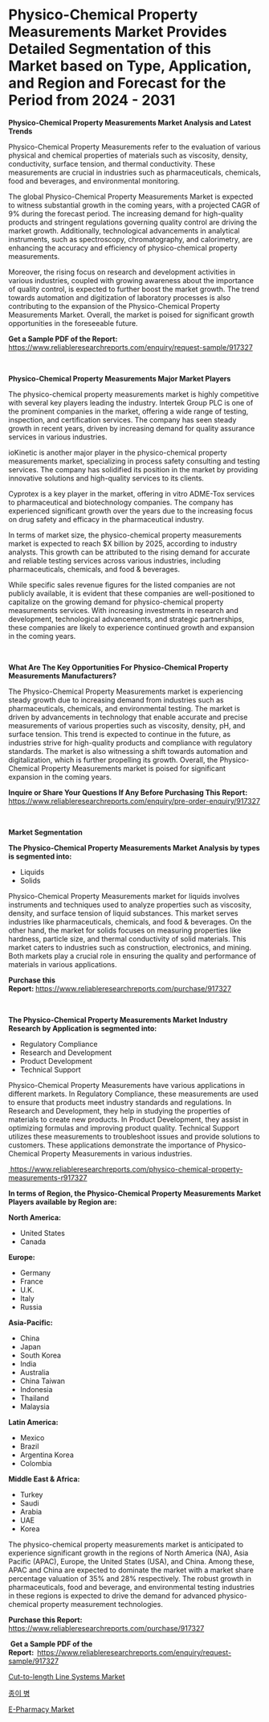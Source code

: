 <p><h1>Physico-Chemical Property Measurements Market Provides Detailed Segmentation of this Market based on Type, Application, and Region and Forecast for the Period from 2024 - 2031</h1></p><p><strong>Physico-Chemical Property Measurements Market Analysis and Latest Trends</strong></p>
<p><p>Physico-Chemical Property Measurements refer to the evaluation of various physical and chemical properties of materials such as viscosity, density, conductivity, surface tension, and thermal conductivity. These measurements are crucial in industries such as pharmaceuticals, chemicals, food and beverages, and environmental monitoring.</p><p>The global Physico-Chemical Property Measurements Market is expected to witness substantial growth in the coming years, with a projected CAGR of 9% during the forecast period. The increasing demand for high-quality products and stringent regulations governing quality control are driving the market growth. Additionally, technological advancements in analytical instruments, such as spectroscopy, chromatography, and calorimetry, are enhancing the accuracy and efficiency of physico-chemical property measurements.</p><p>Moreover, the rising focus on research and development activities in various industries, coupled with growing awareness about the importance of quality control, is expected to further boost the market growth. The trend towards automation and digitization of laboratory processes is also contributing to the expansion of the Physico-Chemical Property Measurements Market. Overall, the market is poised for significant growth opportunities in the foreseeable future.</p></p>
<p><strong>Get a Sample PDF of the Report:&nbsp;</strong> <a href="https://www.reliableresearchreports.com/enquiry/request-sample/917327">https://www.reliableresearchreports.com/enquiry/request-sample/917327</a></p>
<p>&nbsp;</p>
<p><strong>Physico-Chemical Property Measurements Major Market Players</strong></p>
<p><p>The physico-chemical property measurements market is highly competitive with several key players leading the industry. Intertek Group PLC is one of the prominent companies in the market, offering a wide range of testing, inspection, and certification services. The company has seen steady growth in recent years, driven by increasing demand for quality assurance services in various industries.</p><p>ioKinetic is another major player in the physico-chemical property measurements market, specializing in process safety consulting and testing services. The company has solidified its position in the market by providing innovative solutions and high-quality services to its clients.</p><p>Cyprotex is a key player in the market, offering in vitro ADME-Tox services to pharmaceutical and biotechnology companies. The company has experienced significant growth over the years due to the increasing focus on drug safety and efficacy in the pharmaceutical industry.</p><p>In terms of market size, the physico-chemical property measurements market is expected to reach $X billion by 2025, according to industry analysts. This growth can be attributed to the rising demand for accurate and reliable testing services across various industries, including pharmaceuticals, chemicals, and food & beverages.</p><p>While specific sales revenue figures for the listed companies are not publicly available, it is evident that these companies are well-positioned to capitalize on the growing demand for physico-chemical property measurements services. With increasing investments in research and development, technological advancements, and strategic partnerships, these companies are likely to experience continued growth and expansion in the coming years.</p></p>
<p>&nbsp;</p>
<p><strong>What Are The Key Opportunities For Physico-Chemical Property Measurements Manufacturers?</strong></p>
<p><p>The Physico-Chemical Property Measurements market is experiencing steady growth due to increasing demand from industries such as pharmaceuticals, chemicals, and environmental testing. The market is driven by advancements in technology that enable accurate and precise measurements of various properties such as viscosity, density, pH, and surface tension. This trend is expected to continue in the future, as industries strive for high-quality products and compliance with regulatory standards. The market is also witnessing a shift towards automation and digitalization, which is further propelling its growth. Overall, the Physico-Chemical Property Measurements market is poised for significant expansion in the coming years.</p></p>
<p><strong>Inquire or Share Your Questions If Any Before Purchasing This Report:</strong> <a href="https://www.reliableresearchreports.com/enquiry/pre-order-enquiry/917327">https://www.reliableresearchreports.com/enquiry/pre-order-enquiry/917327</a></p>
<p>&nbsp;</p>
<p><strong>Market Segmentation</strong></p>
<p><strong>The Physico-Chemical Property Measurements Market Analysis by types is segmented into:</strong></p>
<p><ul><li>Liquids</li><li>Solids</li></ul></p>
<p><p>Physico-Chemical Property Measurements market for liquids involves instruments and techniques used to analyze properties such as viscosity, density, and surface tension of liquid substances. This market serves industries like pharmaceuticals, chemicals, and food & beverages. On the other hand, the market for solids focuses on measuring properties like hardness, particle size, and thermal conductivity of solid materials. This market caters to industries such as construction, electronics, and mining. Both markets play a crucial role in ensuring the quality and performance of materials in various applications.</p></p>
<p><strong>Purchase this Report:&nbsp;</strong><a href="https://www.reliableresearchreports.com/purchase/917327">https://www.reliableresearchreports.com/purchase/917327</a></p>
<p>&nbsp;</p>
<p><strong>The Physico-Chemical Property Measurements Market Industry Research by Application is segmented into:</strong></p>
<p><ul><li>Regulatory Compliance</li><li>Research and Development</li><li>Product Development</li><li>Technical Support</li></ul></p>
<p><p>Physico-Chemical Property Measurements have various applications in different markets. In Regulatory Compliance, these measurements are used to ensure that products meet industry standards and regulations. In Research and Development, they help in studying the properties of materials to create new products. In Product Development, they assist in optimizing formulas and improving product quality. Technical Support utilizes these measurements to troubleshoot issues and provide solutions to customers. These applications demonstrate the importance of Physico-Chemical Property Measurements in various industries.</p></p>
<p><a href="https://www.reliableresearchreports.com/physico-chemical-property-measurements-r917327">&nbsp;https://www.reliableresearchreports.com/physico-chemical-property-measurements-r917327</a></p>
<p><strong>In terms of Region, the Physico-Chemical Property Measurements Market Players available by Region are:</strong></p>
<p>
    <p> <strong> North America: </strong>
        <ul>
            <li>United States</li>
            <li>Canada</li>
        </ul>
        </p> 
    <p> <strong> Europe: </strong>
        <ul>
            <li>Germany</li>
            <li>France</li>
            <li>U.K.</li>
            <li>Italy</li>
            <li>Russia</li>
        </ul>
        </p> 
    <p> <strong> Asia-Pacific: </strong>
        <ul>
            <li>China</li>
            <li>Japan</li>
            <li>South Korea</li>
            <li>India</li>
            <li>Australia</li>
            <li>China Taiwan</li>
            <li>Indonesia</li>
            <li>Thailand</li>
            <li>Malaysia</li>
        </ul>
        </p> 
    <p> <strong> Latin America: </strong>
        <ul>
            <li>Mexico</li>
            <li>Brazil</li>
            <li>Argentina Korea</li>
            <li>Colombia</li>
        </ul>
        </p> 
    <p> <strong> Middle East & Africa: </strong>
        <ul>
            <li>Turkey</li>
            <li>Saudi</li>
            <li>Arabia</li>
            <li>UAE</li>
            <li>Korea</li>
        </ul>
    </p>
    </p>
<p><p>The physico-chemical property measurements market is anticipated to experience significant growth in the regions of North America (NA), Asia Pacific (APAC), Europe, the United States (USA), and China. Among these, APAC and China are expected to dominate the market with a market share percentage valuation of 35% and 28% respectively. The robust growth in pharmaceuticals, food and beverage, and environmental testing industries in these regions is expected to drive the demand for advanced physico-chemical property measurement technologies.</p></p>
<p><strong>Purchase this Report: </strong><a href="https://www.reliableresearchreports.com/purchase/917327">https://www.reliableresearchreports.com/purchase/917327</a></p>
<p>&nbsp;<strong>Get a Sample PDF of the Report:&nbsp;&nbsp;</strong><a href="https://www.reliableresearchreports.com/enquiry/request-sample/917327">https://www.reliableresearchreports.com/enquiry/request-sample/917327</a></p>
<p><strong></strong></p>
<p><p><a href="https://www.linkedin.com/pulse/cut-to-length-line-systems-market-size-outlook-forecast-fygpc">Cut-to-length Line Systems Market</a></p><p><a href="https://medium.com/@hulk678678/quot-%EB%B3%B5%ED%98%B8%EC%A7%80-%EC%A2%85%EC%9D%B4-%EB%B3%91-%EC%8B%9C%EC%9E%A5-%EC%A7%80%ED%91%9C-%EC%8B%9C%EC%9E%A5-%EC%A0%90%EC%9C%A0%EC%9C%A8-%ED%8A%B8%EB%A0%8C%EB%93%9C-%EB%B0%8F-%EC%84%B1%EC%9E%A5-%EC%96%91%EC%83%81-quot-bokhoji-jongi-byeong-sijang-jipyo-sijang-576644623960">종이 병</a></p><p><a href="https://www.linkedin.com/pulse/e-pharmacy-market-insights-cagr-trends-growth-strategies-collectra-g13uc">E-Pharmacy Market</a></p></p>